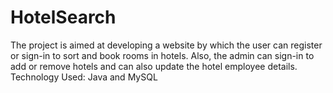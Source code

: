 # HotelSearch
The project is aimed at developing a website by which the user can register or sign-in to sort and book rooms in hotels. Also, the admin can sign-in to add or remove hotels and can also update the hotel employee details. Technology Used: Java and MySQL
